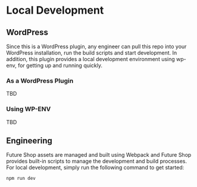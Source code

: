 # Local Development

## WordPress

Since this is a WordPress plugin, any engineer can pull this repo into your WordPress installation, run the build scripts and start development. In addition, this plugin provides a local development environment using wp-env, for getting up and running quickly.

### As a WordPress Plugin

TBD

### Using WP-ENV

TBD

## Engineering

Future Shop assets are managed and built using Webpack and Future Shop provides built-in scripts to manage the development and build processes. For local development, simply run the following command to get started:

```
npm run dev
```
